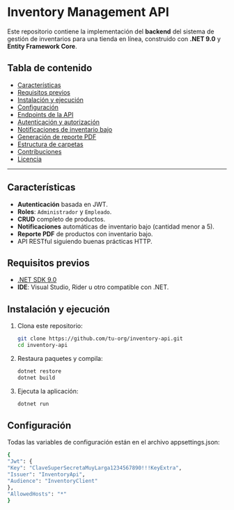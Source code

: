 ﻿# Inventory Management API

Este repositorio contiene la implementación del **backend** del sistema de gestión de inventarios para una tienda en línea, construido con **.NET 9.0** y **Entity Framework Core**.

## Tabla de contenido

- [Características](#caracter%C3%ADsticas)
- [Requisitos previos](#requisitos-previos)
- [Instalación y ejecución](#instalaci%C3%B3n-y-ejecuci%C3%B3n)
- [Configuración](#configuraci%C3%B3n)
- [Endpoints de la API](#endpoints-de-la-api)
- [Autenticación y autorización](#autenticaci%C3%B3n-y-autorizaci%C3%B3n)
- [Notificaciones de inventario bajo](#notificaciones-de-inventario-bajo)
- [Generación de reporte PDF](#generaci%C3%B3n-de-reporte-pdf)
- [Estructura de carpetas](#estructura-de-carpetas)
- [Contribuciones](#contribuciones)
- [Licencia](#licencia)

---

## Características

- **Autenticación** basada en JWT.
- **Roles**: `Administrador` y `Empleado`.
- **CRUD** completo de productos.
- **Notificaciones** automáticas de inventario bajo (cantidad menor a 5).
- **Reporte PDF** de productos con inventario bajo.
- API RESTful siguiendo buenas prácticas HTTP.

## Requisitos previos

- [.NET SDK 9.0](https://dotnet.microsoft.com/download)
- **IDE**: Visual Studio, Rider u otro compatible con .NET.

## Instalación y ejecución

1. Clona este repositorio:
   ```bash
   git clone https://github.com/tu-org/inventory-api.git
   cd inventory-api

2. Restaura paquetes y compila:
   ```bash
   dotnet restore
   dotnet build
   
3. Ejecuta la aplicación:
    ```bash
   dotnet run


## Configuración

Todas las variables de configuración están en el archivo appsettings.json:
 ```bash
{
"Jwt": {
"Key": "ClaveSuperSecretaMuyLarga1234567890!!!KeyExtra",
"Issuer": "InventoryApi",
"Audience": "InventoryClient"
},
"AllowedHosts": "*"
}

